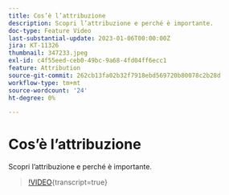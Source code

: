 ```yaml
---
title: Cos’è l’attribuzione
description: Scopri l’attribuzione e perché è importante.
doc-type: Feature Video
last-substantial-update: 2023-01-06T00:00:00Z
jira: KT-11326
thumbnail: 347233.jpeg
exl-id: c4f55eed-ceb0-49bc-9a68-4fd04ff6ecc1
feature: Attribution
source-git-commit: 262cb13fa02b32f7918ebd569720b80078c2b28d
workflow-type: tm+mt
source-wordcount: '24'
ht-degree: 0%

---
```


# Cos’è l’attribuzione

Scopri l’attribuzione e perché è importante.

>[!VIDEO](https://video.tv.adobe.com/v/3421795/?learn=on&captions=ita){transcript=true}
